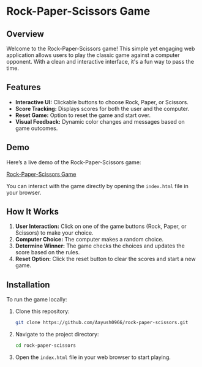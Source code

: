 # Rock-Paper-Scissors Game

## Overview

Welcome to the Rock-Paper-Scissors game! This simple yet engaging web application allows users to play the classic game against a computer opponent. With a clean and interactive interface, it's a fun way to pass the time.

## Features

- **Interactive UI:** Clickable buttons to choose Rock, Paper, or Scissors.
- **Score Tracking:** Displays scores for both the user and the computer.
- **Reset Game:** Option to reset the game and start over.
- **Visual Feedback:** Dynamic color changes and messages based on game outcomes.

## Demo

Here’s a live demo of the Rock-Paper-Scissors game:

[Rock-Paper-Scissors Game](https://aayush0966.github.io/Rock-Paper-Scissors/)

You can interact with the game directly by opening the `index.html` file in your browser.

## How It Works

1. **User Interaction:** Click on one of the game buttons (Rock, Paper, or Scissors) to make your choice.
2. **Computer Choice:** The computer makes a random choice.
3. **Determine Winner:** The game checks the choices and updates the score based on the rules.
4. **Reset Option:** Click the reset button to clear the scores and start a new game.

## Installation

To run the game locally:

1. Clone this repository:
    ```bash
    git clone https://github.com/Aayush0966/rock-paper-scissors.git
    ```
2. Navigate to the project directory:
    ```bash
    cd rock-paper-scissors
    ```
3. Open the `index.html` file in your web browser to start playing.
